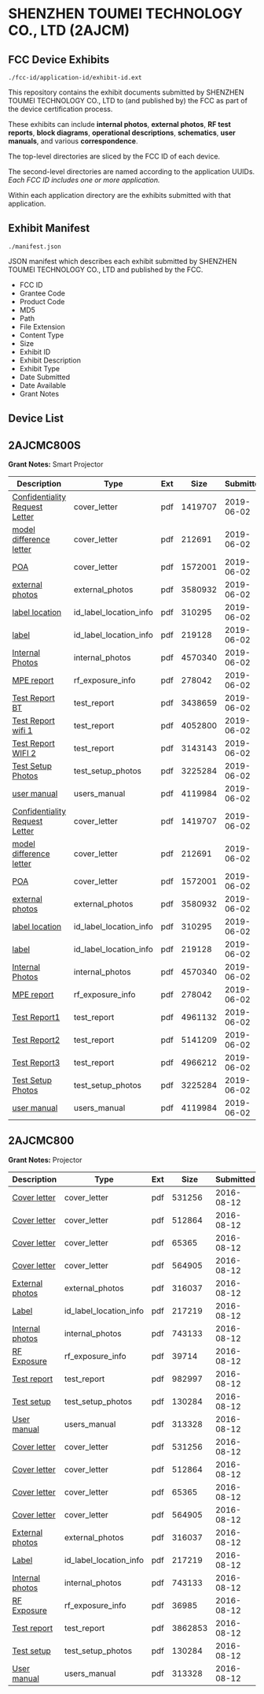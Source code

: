 # SHENZHEN TOUMEI TECHNOLOGY CO., LTD (2AJCM)
## FCC Device Exhibits

```
./fcc-id/application-id/exhibit-id.ext
```

This repository contains the exhibit documents submitted by SHENZHEN TOUMEI TECHNOLOGY CO., LTD to (and published by) the FCC as part of the device certification process.

These exhibits can include **internal photos**, **external photos**, **RF test reports**, **block diagrams**, **operational descriptions**, **schematics**, **user manuals**, and various **correspondence**.

The top-level directories are sliced by the FCC ID of each device.

The second-level directories are named according to the application UUIDs. *Each FCC ID includes one or more application.*

Within each application directory are the exhibits submitted with that application. 

## Exhibit Manifest

```
./manifest.json
```

JSON manifest which describes each exhibit submitted by SHENZHEN TOUMEI TECHNOLOGY CO., LTD and published by the FCC.

- FCC ID
- Grantee Code
- Product Code
- MD5
- Path
- File Extension
- Content Type
- Size
- Exhibit ID
- Exhibit Description
- Exhibit Type
- Date Submitted
- Date Available
- Grant Notes

## Device List
## 2AJCMC800S
**Grant Notes:** Smart Projector

| Description | Type | Ext | Size | Submitted | Available |
| ----------- | ---- | --- | ---- | --------- | --------- |
| [Confidentiality Request Letter](2AJCMC800S/c4620f4df48470a95a53b96286b1c26c/4303568.pdf) | cover_letter | pdf | 1419707 | 2019-06-02 | 2019-06-02 |
| [model difference letter](2AJCMC800S/c4620f4df48470a95a53b96286b1c26c/4303577.pdf) | cover_letter | pdf | 212691 | 2019-06-02 | 2019-06-02 |
| [POA](2AJCMC800S/c4620f4df48470a95a53b96286b1c26c/4303578.pdf) | cover_letter | pdf | 1572001 | 2019-06-02 | 2019-06-02 |
| [external photos](2AJCMC800S/c4620f4df48470a95a53b96286b1c26c/4303573.pdf) | external_photos | pdf | 3580932 | 2019-06-02 | 2019-06-02 |
| [label location](2AJCMC800S/c4620f4df48470a95a53b96286b1c26c/4303575.pdf) | id_label_location_info | pdf | 310295 | 2019-06-02 | 2019-06-02 |
| [label](2AJCMC800S/c4620f4df48470a95a53b96286b1c26c/4303576.pdf) | id_label_location_info | pdf | 219128 | 2019-06-02 | 2019-06-02 |
| [Internal Photos](2AJCMC800S/c4620f4df48470a95a53b96286b1c26c/4303574.pdf) | internal_photos | pdf | 4570340 | 2019-06-02 | 2019-06-02 |
| [MPE report](2AJCMC800S/c4620f4df48470a95a53b96286b1c26c/4303572.pdf) | rf_exposure_info | pdf | 278042 | 2019-06-02 | 2019-06-02 |
| [Test Report BT](2AJCMC800S/c4620f4df48470a95a53b96286b1c26c/4303569.pdf) | test_report | pdf | 3438659 | 2019-06-02 | 2019-06-02 |
| [Test Report wifi 1](2AJCMC800S/c4620f4df48470a95a53b96286b1c26c/4303570.pdf) | test_report | pdf | 4052800 | 2019-06-02 | 2019-06-02 |
| [Test Report WIFI 2](2AJCMC800S/c4620f4df48470a95a53b96286b1c26c/4303571.pdf) | test_report | pdf | 3143143 | 2019-06-02 | 2019-06-02 |
| [Test Setup Photos](2AJCMC800S/c4620f4df48470a95a53b96286b1c26c/4303579.pdf) | test_setup_photos | pdf | 3225284 | 2019-06-02 | 2019-06-02 |
| [user manual](2AJCMC800S/c4620f4df48470a95a53b96286b1c26c/4303580.pdf) | users_manual | pdf | 4119984 | 2019-06-02 | 2019-06-02 |
| [Confidentiality Request Letter](2AJCMC800S/d3f851c1f445221d3ce10795a2f45014/4303568.pdf) | cover_letter | pdf | 1419707 | 2019-06-02 | 2019-06-02 |
| [model difference letter](2AJCMC800S/d3f851c1f445221d3ce10795a2f45014/4303577.pdf) | cover_letter | pdf | 212691 | 2019-06-02 | 2019-06-02 |
| [POA](2AJCMC800S/d3f851c1f445221d3ce10795a2f45014/4303578.pdf) | cover_letter | pdf | 1572001 | 2019-06-02 | 2019-06-02 |
| [external photos](2AJCMC800S/d3f851c1f445221d3ce10795a2f45014/4303573.pdf) | external_photos | pdf | 3580932 | 2019-06-02 | 2019-06-02 |
| [label location](2AJCMC800S/d3f851c1f445221d3ce10795a2f45014/4303575.pdf) | id_label_location_info | pdf | 310295 | 2019-06-02 | 2019-06-02 |
| [label](2AJCMC800S/d3f851c1f445221d3ce10795a2f45014/4303576.pdf) | id_label_location_info | pdf | 219128 | 2019-06-02 | 2019-06-02 |
| [Internal Photos](2AJCMC800S/d3f851c1f445221d3ce10795a2f45014/4303574.pdf) | internal_photos | pdf | 4570340 | 2019-06-02 | 2019-06-02 |
| [MPE report](2AJCMC800S/d3f851c1f445221d3ce10795a2f45014/4303572.pdf) | rf_exposure_info | pdf | 278042 | 2019-06-02 | 2019-06-02 |
| [Test Report1](2AJCMC800S/d3f851c1f445221d3ce10795a2f45014/4303585.pdf) | test_report | pdf | 4961132 | 2019-06-02 | 2019-06-02 |
| [Test Report2](2AJCMC800S/d3f851c1f445221d3ce10795a2f45014/4303586.pdf) | test_report | pdf | 5141209 | 2019-06-02 | 2019-06-02 |
| [Test Report3](2AJCMC800S/d3f851c1f445221d3ce10795a2f45014/4303587.pdf) | test_report | pdf | 4966212 | 2019-06-02 | 2019-06-02 |
| [Test Setup Photos](2AJCMC800S/d3f851c1f445221d3ce10795a2f45014/4303579.pdf) | test_setup_photos | pdf | 3225284 | 2019-06-02 | 2019-06-02 |
| [user manual](2AJCMC800S/d3f851c1f445221d3ce10795a2f45014/4303580.pdf) | users_manual | pdf | 4119984 | 2019-06-02 | 2019-06-02 |
## 2AJCMC800
**Grant Notes:** Projector

| Description | Type | Ext | Size | Submitted | Available |
| ----------- | ---- | --- | ---- | --------- | --------- |
| [Cover letter](2AJCMC800/d528b2426776cbee57018e0a4433897f/3097226.pdf) | cover_letter | pdf | 531256 | 2016-08-12 | 2016-08-12 |
| [Cover letter](2AJCMC800/d528b2426776cbee57018e0a4433897f/3097227.pdf) | cover_letter | pdf | 512864 | 2016-08-12 | 2016-08-12 |
| [Cover letter](2AJCMC800/d528b2426776cbee57018e0a4433897f/3097228.pdf) | cover_letter | pdf | 65365 | 2016-08-12 | 2016-08-12 |
| [Cover letter](2AJCMC800/d528b2426776cbee57018e0a4433897f/3097229.pdf) | cover_letter | pdf | 564905 | 2016-08-12 | 2016-08-12 |
| [External photos](2AJCMC800/d528b2426776cbee57018e0a4433897f/3097230.pdf) | external_photos | pdf | 316037 | 2016-08-12 | 2016-08-12 |
| [Label](2AJCMC800/d528b2426776cbee57018e0a4433897f/3097231.pdf) | id_label_location_info | pdf | 217219 | 2016-08-12 | 2016-08-12 |
| [Internal photos](2AJCMC800/d528b2426776cbee57018e0a4433897f/3097232.pdf) | internal_photos | pdf | 743133 | 2016-08-12 | 2016-08-12 |
| [RF Exposure](2AJCMC800/d528b2426776cbee57018e0a4433897f/3097248.pdf) | rf_exposure_info | pdf | 39714 | 2016-08-12 | 2016-08-12 |
| [Test report](2AJCMC800/d528b2426776cbee57018e0a4433897f/3097250.pdf) | test_report | pdf | 982997 | 2016-08-12 | 2016-08-12 |
| [Test setup](2AJCMC800/d528b2426776cbee57018e0a4433897f/3097237.pdf) | test_setup_photos | pdf | 130284 | 2016-08-12 | 2016-08-12 |
| [User manual](2AJCMC800/d528b2426776cbee57018e0a4433897f/3097238.pdf) | users_manual | pdf | 313328 | 2016-08-12 | 2016-08-12 |
| [Cover letter](2AJCMC800/a289347ada2464900082b96242122942/3097226.pdf) | cover_letter | pdf | 531256 | 2016-08-12 | 2016-08-12 |
| [Cover letter](2AJCMC800/a289347ada2464900082b96242122942/3097227.pdf) | cover_letter | pdf | 512864 | 2016-08-12 | 2016-08-12 |
| [Cover letter](2AJCMC800/a289347ada2464900082b96242122942/3097228.pdf) | cover_letter | pdf | 65365 | 2016-08-12 | 2016-08-12 |
| [Cover letter](2AJCMC800/a289347ada2464900082b96242122942/3097229.pdf) | cover_letter | pdf | 564905 | 2016-08-12 | 2016-08-12 |
| [External photos](2AJCMC800/a289347ada2464900082b96242122942/3097230.pdf) | external_photos | pdf | 316037 | 2016-08-12 | 2016-08-12 |
| [Label](2AJCMC800/a289347ada2464900082b96242122942/3097231.pdf) | id_label_location_info | pdf | 217219 | 2016-08-12 | 2016-08-12 |
| [Internal photos](2AJCMC800/a289347ada2464900082b96242122942/3097232.pdf) | internal_photos | pdf | 743133 | 2016-08-12 | 2016-08-12 |
| [RF Exposure](2AJCMC800/a289347ada2464900082b96242122942/3097234.pdf) | rf_exposure_info | pdf | 36985 | 2016-08-12 | 2016-08-12 |
| [Test report](2AJCMC800/a289347ada2464900082b96242122942/3097236.pdf) | test_report | pdf | 3862853 | 2016-08-12 | 2016-08-12 |
| [Test setup](2AJCMC800/a289347ada2464900082b96242122942/3097237.pdf) | test_setup_photos | pdf | 130284 | 2016-08-12 | 2016-08-12 |
| [User manual](2AJCMC800/a289347ada2464900082b96242122942/3097238.pdf) | users_manual | pdf | 313328 | 2016-08-12 | 2016-08-12 |
